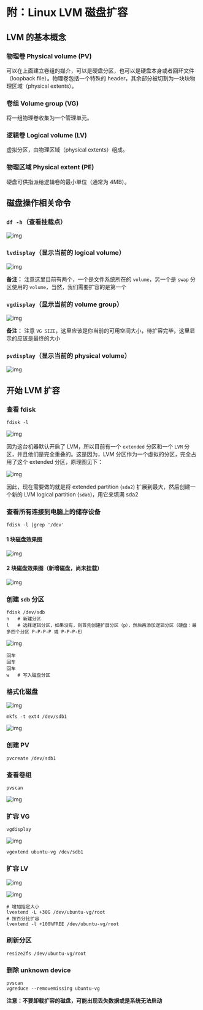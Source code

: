 # 附：Linux LVM 磁盘扩容

## LVM 的基本概念

### 物理卷 Physical volume (PV)

可以在上面建立卷组的媒介，可以是硬盘分区，也可以是硬盘本身或者回环文件（loopback file）。物理卷包括一个特殊的 header，其余部分被切割为一块块物理区域（physical extents）。

### 卷组 Volume group (VG)

将一组物理卷收集为一个管理单元。

### 逻辑卷 Logical volume (LV)

虚拟分区，由物理区域（physical extents）组成。

### 物理区域 Physical extent (PE)

硬盘可供指派给逻辑卷的最小单位（通常为 4MB）。

## 磁盘操作相关命令

### `df -h`（查看挂载点）

![img](./assets/Lusifer_201810310001.png)

### `lvdisplay`（显示当前的 logical volume）

![img](./assets/Lusifer_201810310002.png)

**备注：** 注意这里目前有两个，一个是文件系统所在的 `volume`，另一个是 `swap` 分区使用的 `volume`，当然，我们需要扩容的是第一个

### `vgdisplay`（显示当前的 volume group）

![img](./assets/Lusifer_201810310003.png)

**备注：** 注意 `VG SIZE`，这里应该是你当前的可用空间大小，待扩容完毕，这里显示的应该是最终的大小

### `pvdisplay`（显示当前的 physical volume）

![img](./assets/Lusifer_201810310004.png)

## 开始 LVM 扩容

### 查看 fdisk

```text
fdisk -l
```

![img](./assets/Lusifer_201810310005.png)

因为这台机器默认开启了 LVM，所以目前有一个 `extended` 分区和一个 `LVM` 分区，并且他们是完全重叠的。这是因为，LVM 分区作为一个虚拟的分区，完全占用了这个 extended 分区，原理图见下：

![img](./assets/Bg7zYac6&690.png)

因此，现在需要做的就是将 extended partition (`sda2`) 扩展到最大，然后创建一个新的 LVM logical partition (`sda6`)，用它来填满 sda2

### 查看所有连接到电脑上的储存设备

```text
fdisk -l |grep '/dev'
```

#### 1 块磁盘效果图

![img](./assets/Lusifer_201810310006.png)

#### 2 块磁盘效果图（新增磁盘，尚未挂载）

![img](./assets/Lusifer_201810310007.png)

### 创建 `sdb` 分区

```text
fdisk /dev/sdb
n	# 新建分区
l	# 选择逻辑分区，如果没有，则首先创建扩展分区（p），然后再添加逻辑分区（硬盘：最多四个分区 P-P-P-P 或 P-P-P-E）
```

![img](./assets/Lusifer_201810310008.png)

```text
回车
回车
回车
w	# 写入磁盘分区
```

### 格式化磁盘

![img](./assets/Lusifer_201810310009.png)

```text
mkfs -t ext4 /dev/sdb1
```

![img](./assets/Lusifer_201810310010.png)

### 创建 PV

```text
pvcreate /dev/sdb1
```

### 查看卷组

```text
pvscan
```

![img](./assets/Lusifer_201810310011.png)

### 扩容 VG

```text
vgdisplay
```

![img](./assets/Lusifer_201810310012.png)

```text
vgextend ubuntu-vg /dev/sdb1
```

### 扩容 LV

![img](./assets/Lusifer_201810310013.png)

![img](./assets/Lusifer_201810310014.png)

```text
# 增加指定大小
lvextend -L +30G /dev/ubuntu-vg/root
# 按百分比扩容
lvextend -l +100%FREE /dev/ubuntu-vg/root
```

### 刷新分区

```text
resize2fs /dev/ubuntu-vg/root
```

### 删除 unknown device

```text
pvscan
vgreduce --removemissing ubuntu-vg
```

**注意：不要卸载扩容的磁盘，可能出现丢失数据或是系统无法启动**
